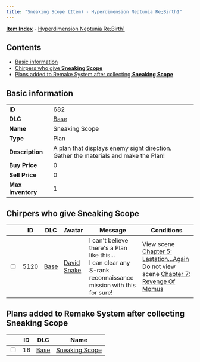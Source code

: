 ```yaml
---
title: "Sneaking Scope (Item) - Hyperdimension Neptunia Re;Birth1"
---
```


[**Item Index**](/neptunia/rb1/item/index.html) - [Hyperdimension Neptunia Re;Birth1](/neptunia/rb1)

## Contents

- [Basic information](#basic-information)
- [Chirpers who give **Sneaking Scope**](#chirpers-who-give-sneaking-scope)
- [Plans added to Remake System after collecting **Sneaking Scope**](#plans-added-to-remake-system-after-collecting-sneaking-scope)

## Basic information

|   |   |
| -- | -- |
| **ID** | 682 |
| **DLC** | [Base](/neptunia/rb1/dlc/1-base.html) |
| **Name** | Sneaking Scope |
| **Type** | Plan |
| **Description** | A plan that displays enemy sight direction. Gather the materials and make the Plan! |
| **Buy Price** | 0 |
| **Sell Price** | 0 |
| **Max inventory** | 1 |


## Chirpers who give **Sneaking Scope**

|    | ID | DLC | Avatar | Message | Conditions |
| -- | -- | --- | ------ | ------- | ---------- |
| <input type="checkbox" id="rb1-chirper-event-1-5120" class="trackbox" /> | 5120 | [Base](/neptunia/rb1/dlc/1-base.html) | [David Snake](/neptunia/rb1/undefined/1-232-david-snake.html) | I can't believe there's a Plan like this...<br />I can clear any S-rank reconnaissance mission with this for sure! | View scene [Chapter 5: Lastation...Again](/neptunia/rb1/scene/1-501-chapter-5-lastation-again.html)<br />Do not view scene [Chapter 7: Revenge Of Momus](/neptunia/rb1/scene/1-727-chapter-7-revenge-of-momus.html) |


## Plans added to Remake System after collecting **Sneaking Scope**

|    | ID | DLC | Name |
| -- | -- | --- | ---- |
| <input type="checkbox" id="rb1-remake-1-16" class="trackbox" /> | 16 | [Base](/neptunia/rb1/dlc/1-base.html) | [Sneaking Scope](/neptunia/rb1/remake/1-16-sneaking-scope.html) |
